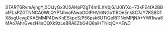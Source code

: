 $START$6RvmAjngYj0OlJyGx3U5AHpPZgT4m1LXVbj6/iJ0iYXo+73xFE4fA2BBafFLsPZGTNNCA0WLQYPfJhvoFAwaOOlPHV/6NGo11ROeEnk8C7JY7KS8D1X8xgUcyg0KAEMMP4DwKnESkpcS/P56psk6UTiQeRi11NxMPjNA+YWI1iwa6MAo7AhrGvezH4sOQXk9zLeBRAEZbG4Q6aiHTNicjQ==$END$